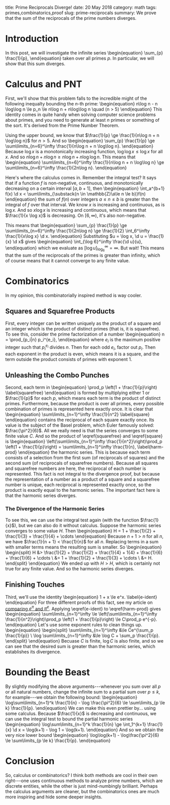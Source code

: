 title: Prime Reciprocals Diverge!
date: 20 May 2018
category: math
tags: primes,combinatorics,proof
slug: prime-reciprocals
summary: We prove that the sum of the reciprocals of the prime numbers diverges.

# Introduction

In this post, we will investigate the infinite series
\begin{equation}
	\sum_{p} \frac{1}{p},
\end{equation}
taken over all primes $p$.
In particular, we will show that this sum diverges.

# Calculus and PNT

First, we'll show that this problem falls to the incredible might of the following inequalty bounding the $n$-th prime:
\begin{equation}
	n\log n - n \log\log n \le p_n \le n\log n + n\log\log n \quad (n > 5)
\end{equation}
This identity comes in quite handy when solving computer science problems about primes, and you need to generate at least $n$ primes or something of the sort.
It's derived from the Prime Number Theorem.

Using the upper bound, we know that $\frac{1}{p} \ge \frac{1}{n\log n + n \log\log n}$ for $n > 5$.
And so
\begin{equation}
	\sum_{p} \frac{1}{p} \ge \sum\limits_{n=6}^\infty \frac{1}{n\log n + n \log\log n}.
\end{equation}
Because $\log x$ is a monotonically increasing function, $\log\log x \le \log x$ for all $x$.
And so $n\log n + n \log n \ge n\log n + n\log\log n$.
This means that
\begin{equation}
	\sum\limits_{n=6}^\infty \frac{1}{n\log n + n \log\log n} \ge \sum\limits_{n=6}^\infty \frac{1}{2n\log n}. 
\end{equation}

Here's where the calculus comes in.
Remember the integral test?
It says that if a function $f$ is non-negative, continuous, and monotonically decreasing on a certain interval $[a,b+1]$, then
\begin{equation}
	\int_a^{b+1} f(x) \d x < \sum\limits_{\substack{n \in \mathbb{Z}\\a\le n \le b}}f(n)
\end{equation}
 the sum of $f(n)$ over integers $a \le n \le b$ is greater than the integral of $f$ over that interval.
We know $x$ is increasing and continuous, as is $\log x$.
And so $x \log x$ is increasing and continuous, which means that $\frac{1}{x \log x}$ is decreasing.
On $[6,\infty)$, it's also non-negative.

This means that
\begin{equation}
	\sum_{p} \frac{1}{p} \ge \sum\limits_{n=6}^\infty \frac{1}{2n\log n} \ge \frac{1}{2} \int_6^\infty \frac{1}{x\log x} \d x.
\end{equation}
Substituting $u = \log x, \d u = \frac{1}{x} \d x$ gives
\begin{equation}
	\int_{\log 6}^\infty \frac{\d u}{u},
\end{equation}
which we evaluate as $\left[ \log u \right]_{\log_6}^\infty = \infty$.
But wait!
This means that the sum of the reciprocals of the primes is greater than infinity, which of course means that it cannot converge to any finite value.

# Combinatorics

In my opinion, this combinatorially inspired method is way cooler.

## Squares and Squarefree Products

First, every integer can be written uniquely as the product of a square and an integer which is the product of distinct primes (that is, it is squarefree).
To see this, consider the prime factorization of a number
\begin{equation}
	n = \prod_{p_i|n} p_i^{e_i},
\end{equation}
where $e_i$ is the maximum positive integer such that $p_i^{e_i}$ divides $n$.
Then for each odd $e_i$, factor out $p_i$.
Then each exponent in the product is even, which means it is a square, and the term outside the product consists of primes with exponent 1.

## Unleashing the Combo Punches

Second, each term in 
\begin{equation}
	\prod_p \left(1 + \frac{1}{p}\right)
	\label{squarefree}
\end{equation}
is formed by multiplying either $1$ or $\frac{1}{p}$ for each $p$, which means each term is the product of distinct primes.
Furthermore, because the product is over all primes, every possible combination of primes is represented here exactly once.
It is clear that
\begin{equation}
	\sum\limits_{n=1}^\infty \frac{1}{n^2}
	\label{square}
\end{equation}
contains the reciprocal of each square exactly once.
Its value is the subject of the Basel problem, which Euler famously solved: $\frac{\pi^2}{6}$.
All we really need is that the series converges to some finite value $C$.
And so the product of \eqref{squarefree} and \eqref{square} is 
\begin{equation}
	\left(\sum\limits_{n=1}^\infty \frac{1}{n^2}\right)\prod_p \left(1 + \frac{1}{p}\right) = \sum\limits_{n=1}^\infty \frac{1}{n},
	\label{harm-prod}
\end{equation}
the harmonic series.
This is because each term consists of a selection from the first sum (of reciprocals of squares) and the second sum (of reciprocals of squarefree numbers).
Because all squares and squarefree numbers are here, the reciprocal of each number is represented.
This fact is not integral to the divergence proof, but because the representation of a number as a product of a square and a squarefree number is unique, each reciprocal is represented exactly once, so the product is exactly equal to the harmonic series.
The important fact here is that the harmonic series diverges.

### The Divergence of the Harmonic Series

To see this, we can use the integral test again (with the function $\frac{1}{x}$), but we can also do it without calculus.
Suppose the harmonic series converges to some value $H$.
Then
\begin{equation}
	H = 1 + \frac{1}{2} + \frac{1}{3} + \frac{1}{4} + \cdots
\end{equation}
Because $n + 1 > n$ for all $n$, we have $\frac{1}{n + 1} < \frac{1}{n}$ for all $n$.
Replacing terms in a sum with smaller terms means the resulting sum is smaller.
So
\begin{equation}
	\begin{split}
		H &> \frac{1}{2} + \frac{1}{2} + \frac{1}{4} + 1{4} + \frac{1}{6} + \frac{1}{6} + \cdots \\
		&= 1 + \frac{1}{2} + \frac{1}{3} + \cdots \\
		&= H.
	\end{split}	
\end{equation}
We ended up with $H > H$, which is certainly not true for any finite value.
And so the harmonic series diverges.

## Finishing Touches

Third, we'll use the identity
\begin{equation}
	1 + x \le e^x.
	\label{e-ident}
\end{equation}
For three different proofs of this fact, see my article on [comparing $e^\pi$ and $\pi^e$](../e-pi/).
Applying \eqref{e-ident} to \eqref{harm-prod} gives
\begin{equation}
	\sum\limits_{n=1}^\infty \le \left(\sum\limits_{n=1}^\infty \frac{1}{n^2}\right)\prod_p \left(1 + \frac{1}{p}\right) \le C\prod_p e^{-p}.
\end{equation}
Let's use some exponent rules to clean things up.
\begin{equation}
	\begin{split}
		\sum\limits_{n=1}^\infty &\le Ce^{\sum_p \frac{1}{p}} \\
		\log \sum\limits_{n=1}^\infty &\le \log C + \sum_p \frac{1}{p}.
	\end{split}
\end{equation}
Becuase $C$ is finite, $\log C$ is also finite, and so we can see that the desired sum is greater than the harmonic series, which establishes its divergence.

# Bounding the Beast

By slightly modifying the above arguments---whenever you sum over all $p$ or all natural numbers, change the infinite sum to a partial sum over $p \le k$, for example---we obtain the following bound:
\begin{equation}
	\log\sum\limits_{n=1}^k \frac{1}{n} - \log \frac{\pi^2}{6} \le \sum\limits_{p \le k} \frac{1}{p}.
\end{equation}
We can make this even prettier by... using some calculus.
Because $\frac{1}{x}$ is decreasing and continuous, we can use the integral test to bound the partial harmonic series
\begin{equation}
	\log\sum\limits_{n=1}^k \frac{1}{n} \ge \int_1^{k+1} \frac{1}{x} \d x = \log(k+1) - \log 1 = \log(k+1).
\end{equation}
And so we obtain the very nice lower bound
\begin{equation}
	\log\log(k+1) - \log\frac{\pi^2}{6} \le \sum\limits_{p \le k} \frac{1}{p}.
\end{equation}

# Conclusion

So, calculus or combinatorics?
I think both methods are cool in their own right---one uses continuous methods to analyze prime numbers, which are discrete entities, while the other is just mind-numbingly brilliant.
Perhaps the calculus arguments are cleaner, but the combinatorics ones are much more inspiring and hide some deeper insights.